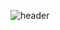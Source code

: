 ![header](https://capsule-render.vercel.app/api?type=transparent&height=300&section=header&text=Hi!%I'm%Hye%Li%Jeon&animation=fadeIn&fontSize=9)

<!--
**hljeon-dev/hljeon-dev** is a ✨ _special_ ✨ repository because its `README.md` (this file) appears on your GitHub profile.

Here are some ideas to get you started:

- 🔭 I’m currently working on ...
- 🌱 I’m currently learning ...
- 👯 I’m looking to collaborate on ...
- 🤔 I’m looking for help with ...
- 💬 Ask me about ...
- 📫 How to reach me: ...
- 😄 Pronouns: ...
- ⚡ Fun fact: ...
-->
